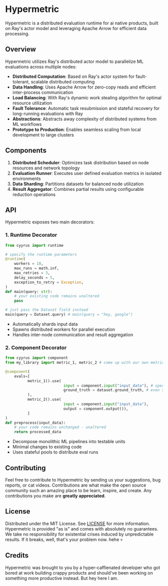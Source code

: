 # Hypermetric

Hypermetric is a distributed evaluation runtime for ai native products, built on Ray's actor model and leveraging Apache Arrow for efficient data processing.

## Overview

Hypermetric utilizes Ray's distributed actor model to parallelize ML evaluations across multiple nodes:

- **Distributed Computation**: Based on Ray's actor system for fault-tolerant, scalable distributed computing
- **Data Handling**: Uses Apache Arrow for zero-copy reads and efficient inter-process communication
- **Load Balancing**: With Ray's dynamic work stealing algorithm for optimal resource utilization
- **Fault Tolerance**: Automatic task resubmission and stateful recovery for long-running evaluations with Ray
- **Abstractions**: Abstracts away complexity of distributed systems from ML workflows
- **Prototype to Production**: Enables seamless scaling from local development to large clusters


## Components

1. **Distributed Scheduler**: Optimizes task distribution based on node resources and network topology
2. **Evaluation Runner**: Executes user defined evaluation metrics in isolated environments
3. **Data Sharding**: Partitions datasets for balanced node utilization
4. **Result Aggregator**: Combines partial results using configurable reduction operations


## API

Hypermetric exposes two main decorators:

### 1. Runtime Decorator

```python
from cyyrus import runtime

# specify the runtime parameters
@runtime(
    workers = 10,
    max_runs = math.inf,
    max_retries = 3,
    delay_seconds = 5,
    exception_to_retry = Exception,
)
def main(query: str):
    # your existing code remains unaltered
    pass

# just pass the Dataset field instead
main(query = Dataset.query) # main(query = "hey, google")

```

- Automatically shards input data
- Spawns distributed workers for parallel execution
- Handles inter-node communication and result aggregation

### 2. Component Decorator

```python
from cyyrus import component
from my_library import metric_1, metric_2 # come up with our own metrics

@component(
    evals=[
          metric_1().use(
                          input = component.input("input_data"), # specify what all fields need to be captured
                          ground_truth = dataset.ground_truth, # even supports datasets
          ),
          metric_2().use(
                          input = component.input("input_data"),
                          output = component.output()),
          ]
)
def preprocess(input_data):
    # your code remains unchanged - unaltered
    return processed_data
```

- Decompose monolithic ML pipelines into testable units
- Minimal changes to existing code
- Uses stateful pools to distribute eval runs

## Contributing

Feel free to contribute to Hypermetric by sending us your suggestions, bug
reports, or cat videos. Contributions are what make the open source community
such an amazing place to be learn, inspire, and create. Any contributions you
make are **greatly appreciated**.

## License

Distributed under the MIT License. See [LICENSE](LICENSE) for more information.
Hypermetric is provided "as is" and comes with absolutely no guarantees. We take
no responsibility for existential crises induced by unpredictable results. 
If it breaks, well, that's your problem now. hehe 💀

## Credits

Hypermetric was brought to you by a hyper-caffienated developer who got bored 
at work building crappy products and should've been working on something more 
productive instead. But hey here I am.

